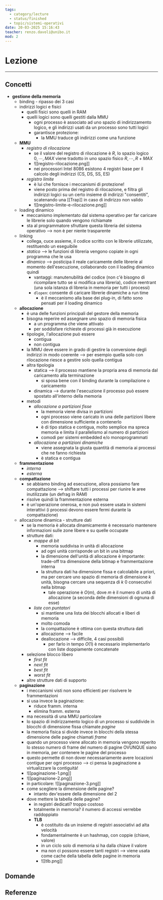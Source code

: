 ```yaml
---
tags:
  - category/lecture
  - status/finished
  - topic/sistemi-operativi
date: 20-03-2025 15:16:43
teacher: renzo.davoli@unibo.it
mod: 2
---
```

# Lezione
---
## Concetti
- **gestione della memoria**
	- binding - ripasso dei 3 casi
	- indirizzi logici e fisici
		- quelli fisici sono quelli in RAM
		- quelli logici sono quelli gestiti dalla MMU
			- ogni processo è associato ad uno spazio di indirizzamento logico, e gli indirizzi usati da un processo sono tutti logici
			- garantisce protezione:
				- la MMU traduce gli indirizzi come una funzione
	- **MMU**
		- _registro di rilocazione_
			- se il valore del registro di rilocazione è $R$, lo spazio logico $0, \cdots, MAX$ viene tradotto in uno spazio fisico $R, \cdots, R + MAX$
			- ![[registro-rilocazione.png]]
			- nei processori Intel 8086 esistono 4 registri base per il calcolo degli indirizzi (CS, DS, SS, ES)
		- _registro limite_
			- è lui che fornisce i meccanismi di protezione!
			- viene posto prima del registro di rilocazione, e filtra gli indirizzi logici su un certo insieme di indirizzi "consentiti", scatenando una [[Trap]] in caso di indirizzo non valido
			- ![[registro-limite-e-rilocazione.png]]
	- loading dinamico
		- meccanismo implementato dal sistema operativo per far caricare le librerie solo quando vengono richiamate
		- sta al programmatore sfruttare questa libreria del sistema operativo --> non è per niente trasparente
	- linking
		- collega, cuce assieme, il codice scritto con le librerie utilizzate, restituendo un eseguibile
		- _statico_ --> le funzioni di libreria vengono copiate in ogni programma che le usa
		- _dinamico_ --> posticipa il reale caricamente delle librerie al momento dell'esecuzione, collaborando con il loading dinamico quindi
			- vantaggi: manutenubilità del codice (non c'è bisogno di ricompilare tutto se si modifica una libreria), codice reentrant (una sola istanza di libreria in memoria per tutti i processi)
			- `dlopen`: consente di caricare librerie dinamiche a run time
				- è il meccanismo alla base dei plug-in, di fatto sono pensati per il loading dinamico
	- **allocazione**
		- è una delle funzioni principali del gestore della memoria
		- bisogna reperire ed assegnare uno spazio di memoria fisica
			- a un programma che viene attivato
			- per soddisfare richieste di processi già in esecuzione
		- tipologie, l'allocazione può essere
			- contigua
			- non contigua
		- la MMU deve essere in grado di gestire la conversione degli indirizzi in modo coerente --> per esempio quella solo con rilocazione riesce a gestire solo quella contigua
		- altra tipologia
			- statica --> il processo mantiene la propria area di memoria dal caricamento alla terminazione
				- si sposa bene con il binding durante la compilazione o caricamento
			- dinamica --> durante l'esecuzione il processo può essere spostato all'interno della memoria
		- metodi
			- _allocazione a partizioni fisse_
				- la memoria viene divisa in partizioni
				- ogni processo viene caricato in una delle partizioni libere con dimensione sufficiente a contenerlo
				- è di tipo statica e contigua, molto semplice ma spreca memoria e limita il parallelismo al numero di partizioni
				- comodi per sistemi embedded e/o monoprogrammati
			- _allocazione a partizioni dinamiche_
				- viene assegnata la giusta quantità di memoria ai processi che ne fanno richiesta
				- è statica e contigua
	- **frammentazione**
		- _interna_
		- _esterna_
	- **compattazione**
		- se abbiamo binding ad esecuzione, allora possiamo fare compattazione --> shiftare tutti i processi per riunire le aree inutilizzate (un defrag in RAM)
		- risolve quindi la frammentazione esterna
		- è un'operazione onerosa, e non può essere usata in sistemi interattivi (i processi devono essere fermi durante la compattazione)
	- allocazione dinamica - strutture dati
		- se la memoria è allocata dinamicamente è necessario mantenere informazioni sulle zone libere e su quelle occupate
		- strutture dati:
			- _mappe di bit_
				- memoria suddivisa in unità di allocazione
				- ad ogni unità corrisponde un bit in una bitmap
				- la dimensione dell'unità di allocazione è importante: trade-off tra dimensione della bitmap e frammentazione interna
				- la struttura dati ha dimensione fissa e calcolabile a priori, ma per cercare uno spazio di memoria di dimensione $k$ unità, bisogna cercare una sequenza di $k$ 0 consecutivi nella bitmap
					- tale operazione è $O(m)$, dove $m$ è il numero di unità di allocazione (a seconda delle dimensioni di ognuna di esse)
			- _liste con puntatori_
				- si mantiene una lista dei blocchi allocati e liberi di memoria
				- molto comoda
				- la compattazione è ottima con questa struttura dati
				- allocazione --> facile
				- deallocazione --> difficile, 4 casi possibili
					- per farlo in tempo $O(1)$ è necessario implementarlo con liste doppiamente concatenate
		- selezione blocco libero
			- _first fit_
			- _next fit_
			- _best fit_
			- _worst fit_
		- altre strutture dati di supporto
	- **paginazione**
		- i meccanismi visti non sono efficienti per risolvere le frammentazioni
		- si usa invece la paginazione:
			- riduce framm. interna
			- elimina framm. esterna
		- ma necessità di una MMU particolare
		- lo spazio di indirizzamento logico di un processo si suddivide in blocchi di dimensione fissa chiamate _pagine_
		- la memoria fisica si divide invece in blocchi della stessa dimensione delle pagine chiamati _frame_
		- quando un processo viene allocato in memoria vengono reperito lo stesso numero di frame del numero di pagine OVUNQUE siano in memoria, per contenere le pagine del processo
		- questo permette di non dover necessariamente avere locazioni contigue per ogni processo --> ci pensa la paginazione a virtualizzare la contiguità!
		- ![[paginazione-1.png]]
		- ![[paginazione-2.png]]
		- in particolare: ![[paginazione-3.png]]
		- come scegliere la dimensione delle pagine?
			- intanto dev'essere della dimensione del 2
		- dove mettere la tabella delle pagine?
			- in registri dedicati? troppo costoso
			- totalmente in memoria? il numero di accessi verrebbe raddoppiato
			- **TLB**
				- è costituito da un insieme di registri associativi ad alta velocità
				- fondamentalmente è un hashmap, con coppie (chiave, valore)
				- in un ciclo solo di memoria si ha dalla chiave il valore
				- ma non ci possono essere tanti registri --> viene usata come cache della tabella delle pagine in memoria
				- ![[tlb.png]]

## Domande

## Referenze
